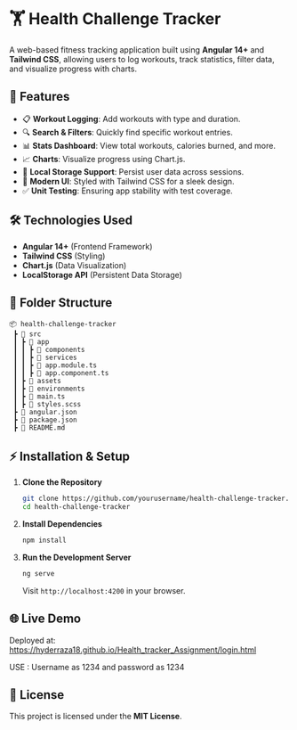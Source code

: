 # 🏋️ Health Challenge Tracker

A web-based fitness tracking application built using **Angular 14+** and **Tailwind CSS**, allowing users to log workouts, track statistics, filter data, and visualize progress with charts.

## 🚀 Features

- 📋 **Workout Logging**: Add workouts with type and duration.
- 🔍 **Search & Filters**: Quickly find specific workout entries.
- 📊 **Stats Dashboard**: View total workouts, calories burned, and more.
- 📈 **Charts**: Visualize progress using Chart.js.
- 💾 **Local Storage Support**: Persist user data across sessions.
- 🎨 **Modern UI**: Styled with Tailwind CSS for a sleek design.
- ✅ **Unit Testing**: Ensuring app stability with test coverage.

## 🛠️ Technologies Used

- **Angular 14+** (Frontend Framework)
- **Tailwind CSS** (Styling)
- **Chart.js** (Data Visualization)
- **LocalStorage API** (Persistent Data Storage)

## 📂 Folder Structure

```
📦 health-challenge-tracker
 ┣ 📂 src
 ┃ ┣ 📂 app
 ┃ ┃ ┣ 📂 components
 ┃ ┃ ┣ 📂 services
 ┃ ┃ ┣ 📜 app.module.ts
 ┃ ┃ ┣ 📜 app.component.ts
 ┃ ┣ 📂 assets
 ┃ ┣ 📂 environments
 ┃ ┣ 📜 main.ts
 ┃ ┣ 📜 styles.scss
 ┣ 📜 angular.json
 ┣ 📜 package.json
 ┣ 📜 README.md
```

## ⚡ Installation & Setup

1. **Clone the Repository**
   ```sh
   git clone https://github.com/yourusername/health-challenge-tracker.git
   cd health-challenge-tracker
   ```
2. **Install Dependencies**
   ```sh
   npm install
   ```
3. **Run the Development Server**
   ```sh
   ng serve
   ```
   Visit `http://localhost:4200` in your browser.



## 🌐 Live Demo

Deployed at:   https://hyderraza18.github.io/Health_tracker_Assignment/login.html
           
USE : Username as  1234 and password as 1234


## 📜 License

This project is licensed under the **MIT License**.



